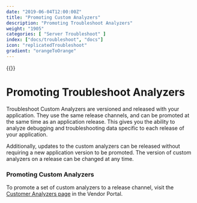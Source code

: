 ```yaml
---
date: "2019-06-04T12:00:00Z"
title: "Promoting Custom Analyzers"
description: "Promoting Troubleshoot Analyzers"
weight: "1905"
categories: [ "Server Troubleshoot" ]
index: ["docs/troubleshoot", "docs"]
icon: "replicatedTroubleshoot"
gradient: "orangeToOrange"
---
```


{{<legacynotice>}}

# Promoting Troubleshoot Analyzers

Troubleshoot Custom Analyzers are versioned and released with your application. They use the same release channels, and can be promoted at the same time as an application release. This gives you the ability to analyze debugging and troubleshooting data specific to each release of your application.

Additionally, updates to the custom analyzers can be released without requiring a new application version to be promoted. The version of custom analyzers on a release can be changed at any time.

### Promoting Custom Analyzers

To promote a set of custom analyzers to a release channel, visit the [Customer Analyzers page](https://vendor.replicated.com/troubleshoot/analyzers) in the Vendor Portal.

